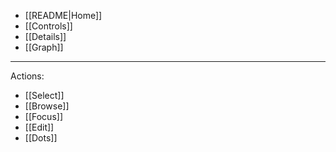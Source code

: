 - [[README|Home]]  
- [[Controls]]  
- [[Details]]  
- [[Graph]]  
---
Actions:
- [[Select]]  
- [[Browse]]  
- [[Focus]]  
- [[Edit]]  
- [[Dots]]  

